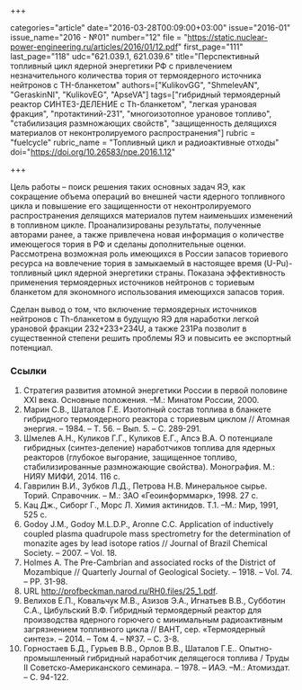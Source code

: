+++

categories="article"
date="2016-03-28T00:09:00+03:00"
issue="2016-01"
issue_name="2016 - №01"
number="12"
file = "https://static.nuclear-power-engineering.ru/articles/2016/01/12.pdf"
first_page="111"
last_page="118"
udc="621.039.1, 621.039.6"
title="Перспективный топливный цикл ядерной энергетики РФ с привлечением незначительного количества тория от термоядерного источника нейтронов с TH-бланкетом"
authors=["KulikovGG", "ShmelevAN", "GeraskinNI", "KulikovEG", "ApseVA"]
tags=["гибридный термоядерный реактор СИНТЕЗ-ДЕЛЕНИЕ с Th-бланкетом", "легкая урановая фракция", "протактиний-231", "многоизотопное урановое топливо", "стабилизация размножающих свойств", "защищенность делящихся материалов от неконтролируемого распространения"]
rubric = "fuelcycle"
rubric_name = "Топливный цикл и радиоактивные отходы"
doi="https://doi.org/10.26583/npe.2016.1.12"

+++

Цель работы – поиск решения таких основных задач ЯЭ, как сокращение объема операций во внешней части ядерного топливного цикла и повышение его защищенности от неконтролируемого распространения делящихся материалов путем наименьших изменений в топливном цикле. Проанализированы результаты, полученные авторами ранее, а также привлечена новая информация о количестве имеющегося тория в РФ и сделаны дополнительные оценки. Рассмотрена возможная роль имеющихся в России запасов ториевого ресурса на вовлечение тория в замыкаемый в настоящее время (U-Pu)-топливный цикл ядерной энергетики страны. Показана эффективность применения термоядерных источников нейтронов с ториевым бланкетом для экономного использования имеющихся запасов тория.

Сделан вывод о том, что включение термоядерных источников нейтронов с Th-бланкетом в будущую ЯЭ для наработки легкой урановой фракции 232+233+234U, а также 231Pa позволит в существенной степени решить проблемы ЯЭ и повысить ее экспортный потенциал.

### Ссылки

1. Стратегия развития атомной энергетики России в первой половине XXI века. Основные положения. –М.: Минатом России, 2000.
2. Марин С.В., Шаталов Г.Е. Изотопный состав топлива в бланкете гибридного термоядерного реактора с ториевым циклом // Атомная энергия. – 1984. – Т. 56. – Вып. 5. – С. 289-291.
3. Шмелев А.Н., Куликов Г.Г., Куликов Е.Г., Апсэ В.А. О потенциале гибридных (синтез-деление) наработчиков топлива для ядерных реакторов (глубокое выгорание, защищенное топливо, стабилизированные размножающие свойства). Монография. М.: НИЯУ МИФИ, 2014. 116 c.
4. Гаврилин В.И., Зубков Л.Д., Петрова Н.В. Минеральное сырье. Торий. Справочник. – М.: ЗАО «Геоинформмарк», 1998. 27 с.
5. Кац Дж., Сиборг Г., Морс Л. Химия актинидов. Т.1. –М.: Мир, 1991, 525 с.
6. Godoy J.M., Godoy M.L.D.P., Aronne C.C. Application of inductively coupled plasma quadrupole mass spectrometry for the determination of monazite ages by lead isotope ratios // Journal of Brazil Chemical Society. – 2007. – Vol. 18.
7. Holmes A. The Pre-Cambrian and associated rocks of the District of Mozambique // Quarterly Journal of Geological Society. – 1918. – Vol. 74. – PP. 31-98.
8. URL http://profbeckman.narod.ru/RH0.files/25_1.pdf.
9. Велихов Е.П., Ковальчук М.В., Азизов Э.А., Игнатьев В.В., Субботин С.А., Цибульский В.Ф. Гибридный термоядерный реактор для производства ядерного горючего с минимальным радиоактивным загрязнением топливного цикла // ВАНТ, сер. «Термоядерный синтез». – 2014. – Том 4. – №37. – С. 3-8.
10. Горностаев Б.Д., Гурьев В.В., Орлов В.В., Шаталов Г.Е.. Опытно-промышленный гибридный наработчик делящегося топлива / Труды II Советско-Американского семинара. – 1978. – ИАЭ. –М.: Атомиздат. – C. 94-122.